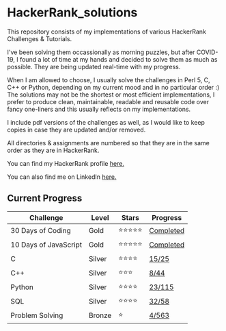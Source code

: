 # HackerRank_solutions

This repository consists of my implementations of various HackerRank Challenges & Tutorials.

I've been solving them occassionally as morning puzzles, but after COVID-19, I found a lot of time at my hands and decided to solve them as much as possible. They are being updated real-time with my progress.

When I am allowed to choose, I usually solve the challenges in Perl 5, C, C++ or Python, depending on my current mood and in no particular order :) The solutions may not be the shortest or most efficient implementations, I prefer to produce clean, maintainable, readable and reusable code over fancy one-liners and this usually reflects on my implementations.

I include pdf versions of the challenges as well, as I would like to keep copies in case they are updated and/or removed.

All directories & assignments are numbered so that they are in the same order as they are in HackerRank.

You can find my HackerRank profile [here.](https://www.hackerrank.com/canbecerik?hr_r=1)

You can also find me on LinkedIn [here.](https://www.linkedin.com/in/can-becerik/)

## Current Progress

Challenge | Level | Stars | Progress
----------|-------|-------|----------|
30 Days of Coding | Gold | :star::star::star::star::star: | [Completed](https://github.com/canbecerik/HackerRank_solutions/blob/master/Tutorials/30_Days_of_Code)
10 Days of JavaScript | Gold | :star::star::star::star::star: | [Completed](https://github.com/canbecerik/HackerRank_solutions/blob/master/Tutorials/10_Days_of_Javascript)
C | Silver | :star::star::star::star: | [15/25](https://github.com/canbecerik/HackerRank_solutions/blob/master/Language_Proficiency/C)
C++ | Silver | :star::star::star: | [8/44](https://github.com/canbecerik/HackerRank_solutions/tree/master/Language_Proficiency/C%2B%2B)
Python | Silver | :star::star::star::star: | [23/115](https://github.com/canbecerik/HackerRank_solutions/tree/master/Language_Proficiency/Python)
SQL | Silver | :star::star::star::star: | [32/58](https://github.com/canbecerik/HackerRank_solutions/tree/master/Specialized_Skills/SQL)
Problem Solving | Bronze | :star: | [4/563](https://github.com/canbecerik/HackerRank_solutions/tree/master/Problem_Solving)


